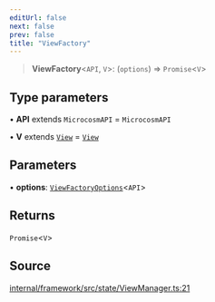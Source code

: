 ```yaml
---
editUrl: false
next: false
prev: false
title: "ViewFactory"
---
```


> **ViewFactory**\<`API`, `V`\>: (`options`) => `Promise`\<`V`\>

## Type parameters

• **API** extends `MicrocosmAPI` = `MicrocosmAPI`

• **V** extends [`View`](View.md) = [`View`](View.md)

## Parameters

• **options**: [`ViewFactoryOptions`](ViewFactoryOptions.md)\<`API`\>

## Returns

`Promise`\<`V`\>

## Source

[internal/framework/src/state/ViewManager.ts:21](https://github.com/nodenogg-in/alpha-p2p/blob/e7369be/internal/framework/src/state/ViewManager.ts#L21)
